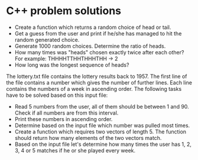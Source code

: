 # C++ problem solutions 

- Create a function which returns a random choice of head or tail.
- Get a guess from the user and print if he/she has managed to hit the random
  generated choice.
- Generate 1000 random choices. Determine the ratio of heads.
- How many times was "heads" chosen exactly twice after each other? For
  example: THHHHTTHHTHHHTHH -> 2
- How long was the longest sequence of heads?



The lottery.txt file contains the lottery results back to 1957.  The first line
of the file contains a number which gives the number of further lines. Each
line contains the numbers of a week in ascending order. The following tasks
have to be solved based on this input file:
- Read 5 numbers from the user, all of them should be between 1 and 90. Check
  if all numbers are from this interval.
- Print these numbers in ascending order.
- Determine based on the input file which number was pulled most times.
- Create a function which requires two vectors of length 5. The function should
  return how many elements of the two vectors match.
- Based on the input file let's determine how many times the user has 1, 2, 3,
  4 or 5 matches if he or she played every week.
